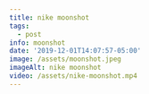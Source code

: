 ```yaml
---
title: nike moonshot
tags:
  - post
info: moonshot
date: '2019-12-01T14:07:57-05:00'
image: /assets/moonshot.jpeg
imageAlt: nike moonshot
video: /assets/nike-moonshot.mp4
---
```


